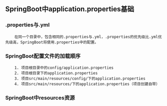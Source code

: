## SpringBoot中application.properties基础

### .properties与.yml
```text
    在同一个目录中，包含相同的.properties与.yml，.properties的优先级比.yml优先级高，SpringBoot将使用.properties中的配置。
```

### SpringBoot配置文件的加载顺序

```text
    1. 项目根目录中的config/application.properties
    2. 项目根目录下的application.properties
    3. 项目src/main/resources/config/下的application.properties
    4. 项目src/main/resources/下的application.properties（项目创建自带）
```

### SpringBoot中resources资源